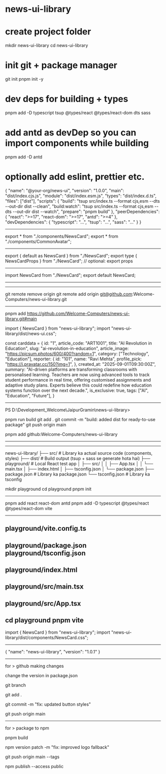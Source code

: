 # news-ui-library


# create project folder
mkdir news-ui-library
cd news-ui-library

# init git + package manager
git init
pnpm init -y



# dev deps for building + types
pnpm add -D typescript tsup @types/react @types/react-dom dts sass
# add antd as devDep so you can import components while building
pnpm add -D antd
# optionally add eslint, prettier etc.


{
  "name": "@your-org/news-ui",
  "version": "1.0.0",
  "main": "dist/index.cjs.js",
  "module": "dist/index.esm.js",
  "types": "dist/index.d.ts",
  "files": ["dist"],
  "scripts": {
    "build": "tsup src/index.ts --format cjs,esm --dts --out-dir dist --clean",
    "build:watch": "tsup src/index.ts --format cjs,esm --dts --out-dir dist --watch",
    "prepare": "pnpm build"
  },
  "peerDependencies": {
    "react": ">=17",
    "react-dom": ">=17",
    "antd": ">=4"
  },
  "devDependencies": {
    "typescript": "...",
    "tsup": "...",
    "sass": "..."
  }
}


-------------------


export * from "./components/NewsCard";
export * from "./components/CommonAvatar";


---------------

export { default as NewsCard } from "./NewsCard";
export type { NewsCardProps } from "./NewsCard"; // optional: export props

--------------------

import NewsCard from "./NewsCard";
export default NewsCard;


-------------------

-------------------

git remote remove origin
git remote add origin git@github.com:Welcome-Computers/news-ui-library.git


--------------------

pnpm add https://github.com/Welcome-Computers/news-ui-library.git#main


import { NewsCard } from "news-ui-library";
import "news-ui-library/dist/news-ui.css";

 const carddata = {
    id: "1",
    article_code: "ART1001",
    title: "AI Revolution in Education",
    slug: "ai-revolution-in-education",
    article_image: "https://picsum.photos/600/400?random=1",
    category: ["Technology", "Education"],
    reporter: {
      id: "101",
      name: "Ravi Mehta",
      profile_pick: "https://i.pravatar.cc/150?img=1",
    },
    created_at: "2025-09-01T09:30:00Z",
    summary:
      "AI-driven platforms are transforming classrooms with personalised learning. Teachers are now using advanced tools to track student performance in real time, offering customised assignments and adaptive study plans. Experts believe this could redefine how education systems function over the next decade.",
    is_exclusive: true,
    tags: ["AI", "Education", "Future"],
  }


<NewsCard type="type-6" item={carddata} />

--------------------
PS D:\Development_Welcome\JaipurGramin\news-ui-library>

pnpm run build
git add .
git commit -m "build: added dist for ready-to-use package"
git push origin main


pnpm add github:Welcome-Computers/news-ui-library

------------------------



-------------------------
news-ui-library/
├── src/               # Library ka actual source code (components, styles)
├── dist/              # Build output (tsup + sass se generate hota hai)
├── playground/        # Local React test app
│   ├── src/
│   │   ├── App.tsx
│   │   └── main.tsx
│   ├── index.html
│   ├── tsconfig.json
│   └── package.json
├── package.json       # Library ka package.json
└── tsconfig.json      # Library ka tsconfig


mkdir playground
cd playground
pnpm init

-----------------
pnpm add react react-dom antd
pnpm add -D typescript @types/react @types/react-dom vite

------------------

playground/vite.config.ts
--------------
playground/package.json
playground/tsconfig.json
----------

playground/index.html
--------------
playground/src/main.tsx
--------------
playground/src/App.tsx
--------------
cd playground
pnpm vite
--------------


import { NewsCard } from "news-ui-library";
import "news-ui-library/dist/components/NewsCard.css";

-----------------
{
  "name": "news-ui-library",
  "version": "1.0.1"
}


---------------------------

for > github making changes

change the version in package.json

git branch

git add .

git commit -m "fix: updated button styles"  

git push origin main

--------------------------------
for > package to npm

pnpm build

npm version patch -m "fix: improved logo fallback"

git push origin main --tags

npm publish --access public
